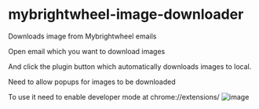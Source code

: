 # mybrightwheel-image-downloader
Downloads image from Mybrightwheel emails

Open email which you want to download images

And click the plugin button which automatically downloads images to local. 

Need to allow popups for images to be downloaded


To use it need to enable developer mode at chrome://extensions/ ![image](https://github.com/tejavegesna/mybrightwheel-image-downloader/assets/9069289/0a4f854a-cf2c-460a-9aa9-aaa7ef173f63)



